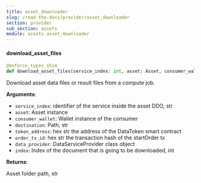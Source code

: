 ```yaml
---
title: asset_downloader
slug: /read-the-docs/provider/asset_downloader
section: provider
sub_section: assets
module: assets.asset_downloader
---
```

#### download\_asset\_files

```python
@enforce_types_shim
def download_asset_files(service_index: int, asset: Asset, consumer_wallet: Wallet, destination: str, token_address: str, order_tx_id: str, data_provider: Type[DataServiceProvider], index: Optional[int] = None)
```

Download asset data files or result files from a compute job.

**Arguments**:

- `service_index`: identifier of the service inside the asset DDO, str
- `asset`: Asset instance
- `consumer_wallet`: Wallet instance of the consumer
- `destination`: Path, str
- `token_address`: hex str the address of the DataToken smart contract
- `order_tx_id`: hex str the transaction hash of the startOrder tx
- `data_provider`: DataServiceProvider class object
- `index`: Index of the document that is going to be downloaded, int

**Returns**:

Asset folder path, str

